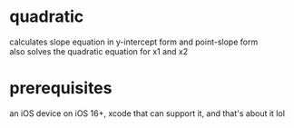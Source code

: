 # quadratic
calculates slope equation in y-intercept form and point-slope form  
also solves the quadratic equation for x1 and x2
# prerequisites
an iOS device on iOS 16+, xcode that can support it, and that's about it lol
